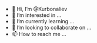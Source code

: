 - 👋 Hi, I’m @Kurbonaliev
- 👀 I’m interested in ...
- 🌱 I’m currently learning ...
- 💞️ I’m looking to collaborate on ...
- 📫 How to reach me ...

<!---
Kurbonaliev/Kurbonaliev is a ✨ special ✨ repository because its `README.md` (this file) appears on your GitHub profile.
You can click the Preview link to take a look at your changes.
--->
